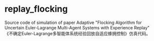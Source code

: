 # replay_flocking
Source code of simulation of paper Adaptive "Flocking Algorithm for Uncertain Euler-Lagrange Multi-Agent Systems with Experience Replay"
《不确定Euler-Lagrange多智能体系统经验回放自适应蜂拥控制》仿真代码。

